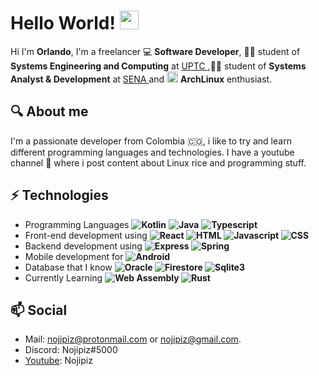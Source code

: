 # Hello World! <img src="https://blog.joypixels.com/content/images/2019/06/waving_hand_sign_1024.gif" width="30"/>
Hi I'm <b>Orlando</b>, I'm a freelancer 💻 <b>Software Developer</b>, :student: student of <b>Systems Engineering and Computing</b> at <a href="https://www.uptc.edu.co/sitio/portal/" target="_blank"> UPTC </a>,:student: student of <b>Systems Analyst & Development</b> at <a href="https://www.sena.edu.co" target="_blank"> SENA </a> and <img src="https://upload.wikimedia.org/wikipedia/commons/thumb/a/a5/Archlinux-icon-crystal-64.svg/1200px-Archlinux-icon-crystal-64.svg.png" width="18"/> <b>ArchLinux</b> enthusiast.


## 🔍 About me
I'm a passionate developer from Colombia :colombia:, i like to try and learn different programming languages and technologies.
I have a youtube channel :movie_camera: where i post content about Linux rice and programming stuff.

## ⚡ Technologies
- Programming Languages **![Kotlin](https://img.shields.io/badge/-Kotlin-824ddc?&logo=kotlin&logoColor=white&style=flat)** **![Java](https://img.shields.io/badge/-Java-ed2025?&logo=java&logoColor=white&style=flat)** **![Typescript](https://img.shields.io/badge/-Typescript-blue?&logo=typescript&logoColor=white&style=flat)** 
- Front-end development using **![React](https://img.shields.io/badge/-React-FFFFFF?&logo=react&style=flat) ![HTML](https://img.shields.io/badge/-HTML-dd4b25?&logo=html5&logoColor=white) ![Javascript](https://img.shields.io/badge/-Javascript-white?&logo=javascript&logoColor=ffcc00&style=flat) ![CSS](https://img.shields.io/badge/-CSS-blue?&logo=css3&style=flat)**
- Backend development using **![Express](https://img.shields.io/badge/-Express-black?&logo=express&style=flat) ![Spring](https://img.shields.io/badge/-Spring-65b743?&logo=spring&logoColor=white&style=flat)** 
- Mobile development for **![Android](https://img.shields.io/badge/-Android-30d780?&logo=android&logoColor=white&style=flat)** 
- Database that I know **![Oracle](https://img.shields.io/badge/-Oracle-e02427?&logo=oracle&logoColor=white&style=flat) ![Firestore](https://img.shields.io/badge/-Firestore-FFFFFF?&logo=firebase&style=flat) ![Sqlite3](https://img.shields.io/badge/-SQLite3-3e9bd5?&logo=sqlite&style=flat)**
- Currently Learning **![Web Assembly](https://img.shields.io/badge/-WebAssembly-FFFFFF?&logo=webassembly&style=flat) ![Rust](https://img.shields.io/badge/-Rust-black?&logo=rust&style=flat)**
## :mailbox: Social
- Mail: nojipiz@protonmail.com or nojipiz@gmail.com.
- Discord: Nojipiz#5000 
- <a href="https://www.youtube.com/channel/UCOm89pVHLTfl8jfzCYm6gew"  align=center>Youtube</a>: Nojipiz
<!-- 
Inspired by [UsboKirishima](https://github.com/UsboKirishima) 
-->

